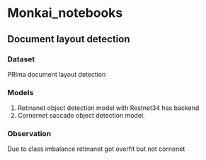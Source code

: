 # Monkai_notebooks
## Document layout detection
### Dataset
PRIma document layout detection
### Models
1. Retinanet object detection model with Restnet34 has backend
2. Cornernet saccade object detection model.
### Observation
Due to class imbalance retinanet got overfit but not cornenet
